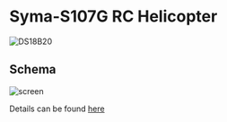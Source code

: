 # Syma-S107G RC Helicopter

![DS18B20](https://www.xarg.org/image/syma-s107g.jpg)

Schema
---

![screen](https://www.xarg.org/image/syma-s107g-remote.svg)

Details can be found [here](https://www.xarg.org/2017/07/operate-a-syma-s107g-remote-control-helicopter-with-an-arduino/)
